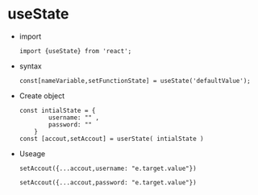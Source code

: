 # useState

- import

    ```
    import {useState} from 'react';
    ```

- syntax

    ```
    const[nameVariable,setFunctionState] = useState('defaultValue');
    ```

- Create object

  ```
  const intialState = {
          username: "" ,
          password: ""
      }
  const [accout,setAccout] = userState( intialState )
  ```

- Useage

  ```
  setAccout({...accout,username: "e.target.value"})
  ```

  ```
  setAccout({...accout,password: "e.target.value"})
  ```
